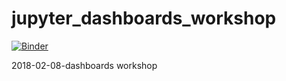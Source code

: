 # jupyter_dashboards_workshop
[![Binder](https://mybinder.org/badge.svg)](https://mybinder.org/v2/gh/lexnederbragt/jupyter_dashboards_workshop/master)

2018-02-08-dashboards workshop
